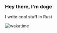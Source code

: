### Hey there, I'm doge <img src="https://komarev.com/ghpvc/?username=tbnritzdoge" alt="" align="center" />
 
 I write cool stuff in Rust
 
 ![wakatime](https://wakatime.com/share/@doge/1e93f296-95be-4aee-845a-6fcec82f22cd.svg)
